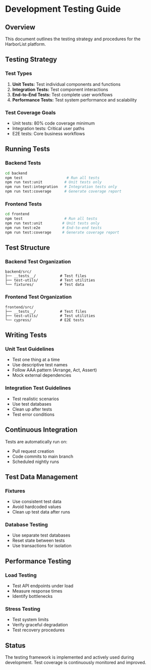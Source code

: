 # Development Testing Guide

## Overview

This document outlines the testing strategy and procedures for the HarborList platform.

## Testing Strategy

### Test Types

1. **Unit Tests:** Test individual components and functions
2. **Integration Tests:** Test component interactions
3. **End-to-End Tests:** Test complete user workflows
4. **Performance Tests:** Test system performance and scalability

### Test Coverage Goals

- Unit tests: 80% code coverage minimum
- Integration tests: Critical user paths
- E2E tests: Core business workflows

## Running Tests

### Backend Tests

```bash
cd backend
npm test                    # Run all tests
npm run test:unit          # Unit tests only
npm run test:integration   # Integration tests only
npm run test:coverage      # Generate coverage report
```

### Frontend Tests

```bash
cd frontend
npm test                   # Run all tests
npm run test:unit         # Unit tests only
npm run test:e2e          # End-to-end tests
npm run test:coverage     # Generate coverage report
```

## Test Structure

### Backend Test Organization

```
backend/src/
├── __tests__/           # Test files
├── test-utils/          # Test utilities
└── fixtures/            # Test data
```

### Frontend Test Organization

```
frontend/src/
├── __tests__/           # Test files
├── test-utils/          # Test utilities
└── cypress/             # E2E tests
```

## Writing Tests

### Unit Test Guidelines

- Test one thing at a time
- Use descriptive test names
- Follow AAA pattern (Arrange, Act, Assert)
- Mock external dependencies

### Integration Test Guidelines

- Test realistic scenarios
- Use test databases
- Clean up after tests
- Test error conditions

## Continuous Integration

Tests are automatically run on:
- Pull request creation
- Code commits to main branch
- Scheduled nightly runs

## Test Data Management

### Fixtures
- Use consistent test data
- Avoid hardcoded values
- Clean up test data after runs

### Database Testing
- Use separate test databases
- Reset state between tests
- Use transactions for isolation

## Performance Testing

### Load Testing
- Test API endpoints under load
- Measure response times
- Identify bottlenecks

### Stress Testing
- Test system limits
- Verify graceful degradation
- Test recovery procedures

## Status

The testing framework is implemented and actively used during development. Test coverage is continuously monitored and improved.

